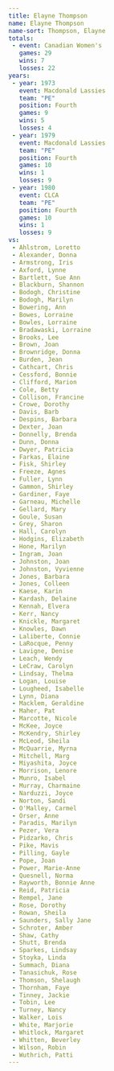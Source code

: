 ```yaml
---
title: Elayne Thompson
name: Elayne Thompson
name-sort: Thompson, Elayne
totals:
 - event: Canadian Women's
   games: 29
   wins: 7
   losses: 22
years:
 - year: 1973
   event: Macdonald Lassies
   team: "PE"
   position: Fourth
   games: 9
   wins: 5
   losses: 4
 - year: 1979
   event: Macdonald Lassies
   team: "PE"
   position: Fourth
   games: 10
   wins: 1
   losses: 9
 - year: 1980
   event: CLCA
   team: "PE"
   position: Fourth
   games: 10
   wins: 1
   losses: 9
vs:
 - Ahlstrom, Loretto
 - Alexander, Donna
 - Armstrong, Iris
 - Axford, Lynne
 - Bartlett, Sue Ann
 - Blackburn, Shannon
 - Bodogh, Christine
 - Bodogh, Marilyn
 - Bowering, Ann
 - Bowes, Lorraine
 - Bowles, Lorraine
 - Bradawaski, Lorraine
 - Brooks, Lee
 - Brown, Joan
 - Brownridge, Donna
 - Burden, Jean
 - Cathcart, Chris
 - Cessford, Bonnie
 - Clifford, Marion
 - Cole, Betty
 - Collison, Francine
 - Crowe, Dorothy
 - Davis, Barb
 - Despins, Barbara
 - Dexter, Joan
 - Donnelly, Brenda
 - Dunn, Donna
 - Dwyer, Patricia
 - Farkas, Elaine
 - Fisk, Shirley
 - Freeze, Agnes
 - Fuller, Lynn
 - Gammon, Shirley
 - Gardiner, Faye
 - Garneau, Michelle
 - Gellard, Mary
 - Goule, Susan
 - Grey, Sharon
 - Hall, Carolyn
 - Hodgins, Elizabeth
 - Hone, Marilyn
 - Ingram, Joan
 - Johnston, Joan
 - Johnston, Vyvienne
 - Jones, Barbara
 - Jones, Colleen
 - Kaese, Karin
 - Kardash, Delaine
 - Kennah, Elvera
 - Kerr, Nancy
 - Knickle, Margaret
 - Knowles, Dawn
 - Laliberte, Connie
 - LaRocque, Penny
 - Lavigne, Denise
 - Leach, Wendy
 - LeCraw, Carolyn
 - Lindsay, Thelma
 - Logan, Louise
 - Lougheed, Isabelle
 - Lynn, Diana
 - Macklem, Geraldine
 - Maher, Pat
 - Marcotte, Nicole
 - McKee, Joyce
 - McKendry, Shirley
 - McLeod, Sheila
 - McQuarrie, Myrna
 - Mitchell, Marg
 - Miyashita, Joyce
 - Morrison, Lenore
 - Munro, Isabel
 - Murray, Charmaine
 - Narduzzi, Joyce
 - Norton, Sandi
 - O'Malley, Carmel
 - Orser, Anne
 - Paradis, Marilyn
 - Pezer, Vera
 - Pidzarko, Chris
 - Pike, Mavis
 - Pilling, Gayle
 - Pope, Joan
 - Power, Marie-Anne
 - Quesnell, Norma
 - Rayworth, Bonnie Anne
 - Reid, Patricia
 - Rempel, Jane
 - Rose, Dorothy
 - Rowan, Sheila
 - Saunders, Sally Jane
 - Schroter, Amber
 - Shaw, Cathy
 - Shutt, Brenda
 - Sparkes, Lindsay
 - Stoyka, Linda
 - Summach, Diana
 - Tanasichuk, Rose
 - Thomson, Shelaugh
 - Thornham, Faye
 - Tinney, Jackie
 - Tobin, Lee
 - Turney, Nancy
 - Walker, Lois
 - White, Marjorie
 - Whitlock, Margaret
 - Whitten, Beverley
 - Wilson, Robin
 - Wuthrich, Patti
---
```

